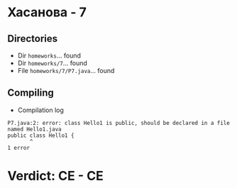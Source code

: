 # Хасанова - 7
## Directories
- Dir `homeworks`... found
- Dir `homeworks/7`... found
- File `homeworks/7/P7.java`... found
## Compiling
- Compilation log
```
P7.java:2: error: class Hello1 is public, should be declared in a file named Hello1.java
public class Hello1 {
       ^
1 error
```
# Verdict: **CE** - CE
